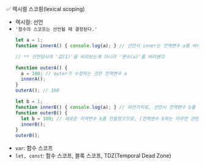 ✅ 렉시컬 스코핑(lexical scoping)

* 렉시컬: 선언
* `'함수의 스코프는 선언될 때 결정된다.'`
  ```javascript
  let a = 1;
  function innerA() { console.log(a); } // 선언시 inner는 전역변수 a를 바라본다.
  
  // ** 선언당시의 '값(1)'을 바라보는게 아니라 '변수(a)'를 바라본다

  function outerA() {
    a = 100; // outer가 수정하는 것은 전역변수 a
    innerA();
  }
  outerA(); // 100

  let b = 1;
  function innerB() { console.log(a); } // 마찬가지로, 선언시 전역변수 b를 바라본다.
  function outerB() {
    let b = 100; // 새로운 지역변수 b를 만들었으므로, [전역변수 b와는 아무런 관련이 없다.]
    innerB();
  }
  outerB();
  ```
* `var`: 함수 스코프
* `let, const`: 함수 스코프, 블록 스코프, TDZ(Temporal Dead Zone)